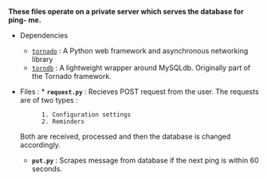  **These files operate on a private server which serves the database for ping- me.**

* Dependencies 
	* [`tornado`](https://github.com/tornadoweb/tornado) : A Python web framework and asynchronous networking library
	* [`torndb`](https://github.com/bdarnell/torndb) : A lightweight wrapper around MySQLdb. Originally part of the Tornado framework.

* Files :
	  * **`request.py`** : Recieves POST request from the user. The requests are of two types : 

            1. Configuration settings
            2. Reminders

	Both are received, processed and then the database is changed accordingly.

     * **`put.py`** : Scrapes message from database if the next ping is within 60 seconds.
